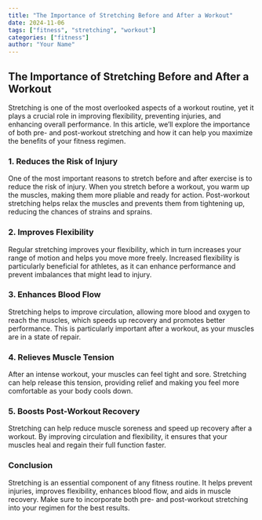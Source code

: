 ```yaml
---
title: "The Importance of Stretching Before and After a Workout"
date: 2024-11-06
tags: ["fitness", "stretching", "workout"]
categories: ["fitness"]
author: "Your Name"
---
```


## The Importance of Stretching Before and After a Workout

Stretching is one of the most overlooked aspects of a workout routine, yet it plays a crucial role in improving flexibility, preventing injuries, and enhancing overall performance. In this article, we’ll explore the importance of both pre- and post-workout stretching and how it can help you maximize the benefits of your fitness regimen.

### 1. Reduces the Risk of Injury

One of the most important reasons to stretch before and after exercise is to reduce the risk of injury. When you stretch before a workout, you warm up the muscles, making them more pliable and ready for action. Post-workout stretching helps relax the muscles and prevents them from tightening up, reducing the chances of strains and sprains.

### 2. Improves Flexibility

Regular stretching improves your flexibility, which in turn increases your range of motion and helps you move more freely. Increased flexibility is particularly beneficial for athletes, as it can enhance performance and prevent imbalances that might lead to injury.

### 3. Enhances Blood Flow

Stretching helps to improve circulation, allowing more blood and oxygen to reach the muscles, which speeds up recovery and promotes better performance. This is particularly important after a workout, as your muscles are in a state of repair.

### 4. Relieves Muscle Tension

After an intense workout, your muscles can feel tight and sore. Stretching can help release this tension, providing relief and making you feel more comfortable as your body cools down.

### 5. Boosts Post-Workout Recovery

Stretching can help reduce muscle soreness and speed up recovery after a workout. By improving circulation and flexibility, it ensures that your muscles heal and regain their full function faster.

### Conclusion

Stretching is an essential component of any fitness routine. It helps prevent injuries, improves flexibility, enhances blood flow, and aids in muscle recovery. Make sure to incorporate both pre- and post-workout stretching into your regimen for the best results.

